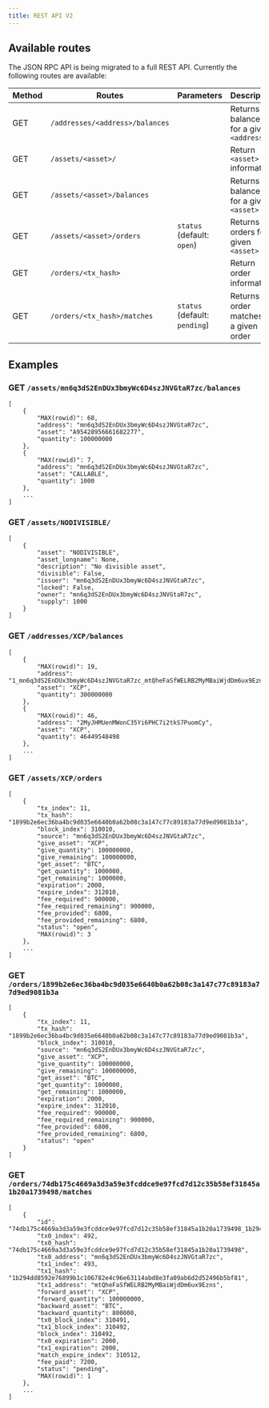 ```yaml
---
title: REST API V2
---
```


## Available routes

The JSON RPC API is being migrated to a full REST API. Currently the following routes are available:

| Method | Routes | Parameters | Description |
| ------ | ------ | ---------- | ----------- |
| GET | `/addresses/<address>/balances` | | Returns all balances for a given `<address>` |
| GET | `/assets/<asset>/` | | Return `<asset>` information |
| GET | `/assets/<asset>/balances` | | Returns all balances for a given `<asset>` |
| GET | `/assets/<asset>/orders` | `status` (default: `open`) | Returns orders for a given `<asset>` |
| GET | `/orders/<tx_hash>` | | Return order information |
| GET | `/orders/<tx_hash>/matches` | `status` (default: `pending`) | Returns order matches for a given order |


## Examples

### GET `/assets/mn6q3dS2EnDUx3bmyWc6D4szJNVGtaR7zc/balances`

```
[
    {
        "MAX(rowid)": 68,
        "address": "mn6q3dS2EnDUx3bmyWc6D4szJNVGtaR7zc",
        "asset": "A95428956661682277",
        "quantity": 100000000
    },
    {
        "MAX(rowid)": 7,
        "address": "mn6q3dS2EnDUx3bmyWc6D4szJNVGtaR7zc",
        "asset": "CALLABLE",
        "quantity": 1000
    },
    ...
]
```

### GET `/assets/NODIVISIBLE/`

```
[
    {
        "asset": "NODIVISIBLE",
        "asset_longname": None,
        "description": "No divisible asset",
        "divisible": False,
        "issuer": "mn6q3dS2EnDUx3bmyWc6D4szJNVGtaR7zc",
        "locked": False,
        "owner": "mn6q3dS2EnDUx3bmyWc6D4szJNVGtaR7zc",
        "supply": 1000
    }
]
```

### GET `/addresses/XCP/balances`

```
[
    {
        "MAX(rowid)": 19,
        "address": "1_mn6q3dS2EnDUx3bmyWc6D4szJNVGtaR7zc_mtQheFaSfWELRB2MyMBaiWjdDm6ux9Ezns_2",
        "asset": "XCP",
        "quantity": 300000000
    },
    {
        "MAX(rowid)": 46,
        "address": "2MyJHMUenMWonC35Yi6PHC7i2tkS7PuomCy",
        "asset": "XCP",
        "quantity": 46449548498
    },
    ...
]
```

### GET `/assets/XCP/orders`

```
[
    {
        "tx_index": 11,
        "tx_hash": "1899b2e6ec36ba4bc9d035e6640b0a62b08c3a147c77c89183a77d9ed9081b3a",
        "block_index": 310010,
        "source": "mn6q3dS2EnDUx3bmyWc6D4szJNVGtaR7zc",
        "give_asset": "XCP",
        "give_quantity": 100000000,
        "give_remaining": 100000000,
        "get_asset": "BTC",
        "get_quantity": 1000000,
        "get_remaining": 1000000,
        "expiration": 2000,
        "expire_index": 312010,
        "fee_required": 900000,
        "fee_required_remaining": 900000,
        "fee_provided": 6800,
        "fee_provided_remaining": 6800,
        "status": "open",
        "MAX(rowid)": 3
    },
    ...
]

```

### GET `/orders/1899b2e6ec36ba4bc9d035e6640b0a62b08c3a147c77c89183a77d9ed9081b3a`

```
[
    {
        "tx_index": 11,
        "tx_hash": "1899b2e6ec36ba4bc9d035e6640b0a62b08c3a147c77c89183a77d9ed9081b3a",
        "block_index": 310010,
        "source": "mn6q3dS2EnDUx3bmyWc6D4szJNVGtaR7zc",
        "give_asset": "XCP",
        "give_quantity": 100000000,
        "give_remaining": 100000000,
        "get_asset": "BTC",
        "get_quantity": 1000000,
        "get_remaining": 1000000,
        "expiration": 2000,
        "expire_index": 312010,
        "fee_required": 900000,
        "fee_required_remaining": 900000,
        "fee_provided": 6800,
        "fee_provided_remaining": 6800,
        "status": "open"
    }
]
```

### GET `/orders/74db175c4669a3d3a59e3fcddce9e97fcd7d12c35b58ef31845a1b20a1739498/matches`

```
[
    {
        "id": "74db175c4669a3d3a59e3fcddce9e97fcd7d12c35b58ef31845a1b20a1739498_1b294dd8592e76899b1c106782e4c96e63114abd8e3fa09ab6d2d52496b5bf81",
        "tx0_index": 492,
        "tx0_hash": "74db175c4669a3d3a59e3fcddce9e97fcd7d12c35b58ef31845a1b20a1739498",
        "tx0_address": "mn6q3dS2EnDUx3bmyWc6D4szJNVGtaR7zc",
        "tx1_index": 493,
        "tx1_hash": "1b294dd8592e76899b1c106782e4c96e63114abd8e3fa09ab6d2d52496b5bf81",
        "tx1_address": "mtQheFaSfWELRB2MyMBaiWjdDm6ux9Ezns",
        "forward_asset": "XCP",
        "forward_quantity": 100000000,
        "backward_asset": "BTC",
        "backward_quantity": 800000,
        "tx0_block_index": 310491,
        "tx1_block_index": 310492,
        "block_index": 310492,
        "tx0_expiration": 2000,
        "tx1_expiration": 2000,
        "match_expire_index": 310512,
        "fee_paid": 7200,
        "status": "pending",
        "MAX(rowid)": 1
    },
    ...
]
```

